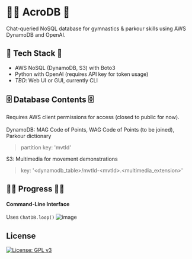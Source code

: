 # 🤸‍♂️ AcroDB 🤸 
Chat-queried NoSQL database for gymnastics & parkour skills using AWS DynamoDB and OpenAI.

## 🧠 Tech Stack 🤖
- AWS NoSQL (DynamoDB, S3) with Boto3
- Python with OpenAI (requires API key for token usage)
- *TBD*: Web UI or GUI, currently CLI
  
## 🗄️ Database Contents 🗄️
Requires AWS client permissions for access (closed to public for now).<br><br>
DynamoDB: MAG Code of Points, WAG Code of Points (to be joined), Parkour dictionary
> partition key: 'mvtId'

S3: Multimedia for movement demonstrations
> key: '<dynamodb_table>/mvtId-\<mvtId\>.\<multimedia_extension\>'

## 👷‍♂️ Progress 👷‍♀️
#### Command-Line Interface
Uses ```ChatDB.loop()```
![image](https://github.com/user-attachments/assets/dcad7bb3-b835-4881-9680-c821f3d8d694)

## License
[![License: GPL v3](https://img.shields.io/badge/License-GPLv3-blue.svg)](https://www.gnu.org/licenses/gpl-3.0)
